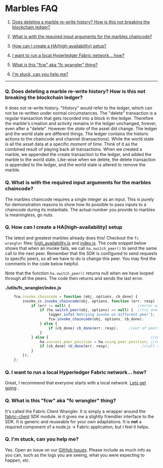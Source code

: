 # Marbles FAQ

1. [Does deleting a marble re-write history? How is this not breaking the blockchain ledger?](./faq.md#deleteHistory)

1. [What is with the required input arguments for the marbles chaincode?](./faq.md#inputArgs)

1. [How can I create a HA(high-availability) setup?](./faq.md#ha)

1. [I want to run a local Hyperledger Fabric network... how?](./faq.md#localFabric)

1. [What is this "fcw" aka "fc wrangler" thing?](./faq.md#fcw)

1. [I'm stuck, can you help me?](./faq.md#stuck)

***

<a name="deleteHistory"></a>

### Q. Does deleting a marble re-write history? How is this not breaking the blockchain ledger?
It does not re-write history.
"History" would refer to the ledger, which can not be re-written under normal circumstances.
The "delete" transaction is a regular transaction that gets recorded into a block in the ledger.
Therefore the marble's creation and activity remains in the ledger unchanged, forever, even after a "delete".
However the _state_ of the asset did change.
The ledger and the world state are different things.
The ledger contains the historic actions to the chaincode and channel (transactions).
While the world state is all the asset data at a specific _moment_ of time.
Think of it as the combined result of playing back all transactions.
When we created a marble, we appended the create transaction to the ledger, and added the marble to the world state.
Like-wise when we delete, the delete transaction is appended to the ledger, and the world state is altered to remove the marble.


<a name="inputArgs"></a>

### Q. What is with the required input arguments for the marbles chaincode?
The marbles chaincode requires a single integer as an input.
This is purely for demonstration reasons to show how its possible to pass inputs to a chaincode during its instantiate.
The actual number you provide to marbles is meaningless, go nuts.


<a name="ha"></a>

### Q. How can I create a HA(high-availability) setup
The latest and greatest marbles already does this! Checkout the `fc wrangler` files: [high_availability.js](../utils/fc_wrangler/high_availability.js) and [index.js](../utils/fc_wrangler/index.js). The code snippet below shows that when an invoke fails, we call `ha.switch_peer()` to send the same call to the next peer. Remember that the SDK is configured to send requests to specific peers, so all we have to do is change this peer. You may find the comments in the code below helpful.

Note that the function `ha.switch_peer()` returns null when we have looped through all the peers.  The code then returns and sends the last error.

__./utils/fc_wrangler/index.js__
```js
	fcw.invoke_chaincode = function (obj, options, cb_done) {
		invoke_cc.invoke_chaincode(obj, options, function (err, resp) {
			if (err != null) {                               //error with the request, try again
				if (ha.switch_peer(obj, options) == null) {  //try another peer, if we have one
					logger.info('Retrying invoke on different peer');
					fcw.invoke_chaincode(obj, options, cb_done);
				} else {
					if (cb_done) cb_done(err, resp);     //out of peers, give up, send err
				}
			} else {                                               //success
				ha.success_peer_position = ha.using_peer_position; //remember the last good peer
				if (cb_done) cb_done(err, resp);               //call callback, send good result
			}
		});
	};
```


<a name="localFabric"></a>

### Q. I want to run a local Hyperledger Fabric network... how?
Great, I recommend that everyone starts with a local network. [Lets get going](../docs/use_local_hyperledger.md) .


<a name="fcw"></a>

### Q. What is this "fcw" aka "fc wrangler" thing?
It's called the Fabric Client Wrangler.
It is simply a wrapper around the [fabric-client](https://www.npmjs.com/package/fabric-client) SDK module.
ie it gives me a slightly friendlier interface to the SDK.
It is generic and reuseable for your own adaptations.
It is **not** a required component of a node.js -> Fabric application, but I feel it helps.


<a name="stuck"></a>

### Q. I'm stuck, can you help me?
Yes. Open an issue on our [GitHub Issues](https://github.com/IBM-Blockchain/marbles/issues). Please include as much info as you can, such as the logs you are seeing, what you were expecting to happen, etc.

